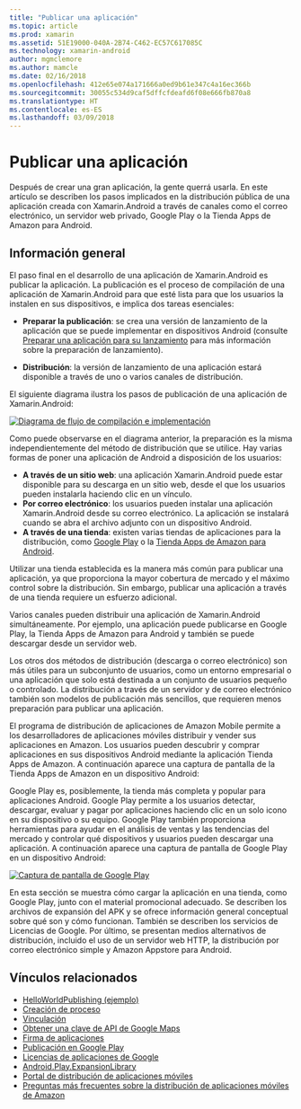 ```yaml
---
title: "Publicar una aplicación"
ms.topic: article
ms.prod: xamarin
ms.assetid: 51E19000-040A-2B74-C462-EC57C617085C
ms.technology: xamarin-android
author: mgmclemore
ms.author: mamcle
ms.date: 02/16/2018
ms.openlocfilehash: 412e65e074a171666a0ed9b61e347c4a16ec366b
ms.sourcegitcommit: 30055c534d9caf5dffcfdeafd6f08e666fb870a8
ms.translationtype: HT
ms.contentlocale: es-ES
ms.lasthandoff: 03/09/2018
---
```

# <a name="publishing-an-application"></a>Publicar una aplicación

Después de crear una gran aplicación, la gente querrá usarla. En este artículo se describen los pasos implicados en la distribución pública de una aplicación creada con Xamarin.Android a través de canales como el correo electrónico, un servidor web privado, Google Play o la Tienda Apps de Amazon para Android.


## <a name="overview"></a>Información general

El paso final en el desarrollo de una aplicación de Xamarin.Android es publicar la aplicación. La publicación es el proceso de compilación de una aplicación de Xamarin.Android para que esté lista para que los usuarios la instalen en sus dispositivos, e implica dos tareas esenciales:

-   **Preparar la publicación**: se crea una versión de lanzamiento de la aplicación que se puede implementar en dispositivos Android (consulte [Preparar una aplicación para su lanzamiento](~/android/deploy-test/release-prep/index.md) para más información sobre la preparación de lanzamiento).

-   **Distribución**: la versión de lanzamiento de una aplicación estará disponible a través de uno o varios canales de distribución.

El siguiente diagrama ilustra los pasos de publicación de una aplicación de Xamarin.Android:

[![Diagrama de flujo de compilación e implementación](images/build-and-deploy-steps.png)](images/build-and-deploy-steps.png#lightbox)

Como puede observarse en el diagrama anterior, la preparación es la misma independientemente del método de distribución que se utilice. Hay varias formas de poner una aplicación de Android a disposición de los usuarios:

-   **A través de un sitio web**: una aplicación Xamarin.Android puede estar disponible para su descarga en un sitio web, desde el que los usuarios pueden instalarla haciendo clic en un vínculo.
-   **Por correo electrónico**: los usuarios pueden instalar una aplicación Xamarin.Android desde su correo electrónico. La aplicación se instalará cuando se abra el archivo adjunto con un dispositivo Android.
-   **A través de una tienda**: existen varias tiendas de aplicaciones para la distribución, como [Google Play](http://play.google.com/) o la [Tienda Apps de Amazon para Android](http://www.amazon.com/mobile-apps/b?ie=UTF8&node=2350149011).


Utilizar una tienda establecida es la manera más común para publicar una aplicación, ya que proporciona la mayor cobertura de mercado y el máximo control sobre la distribución. Sin embargo, publicar una aplicación a través de una tienda requiere un esfuerzo adicional.

Varios canales pueden distribuir una aplicación de Xamarin.Android simultáneamente. Por ejemplo, una aplicación puede publicarse en Google Play, la Tienda Apps de Amazon para Android y también se puede descargar desde un servidor web.

Los otros dos métodos de distribución (descarga o correo electrónico) son más útiles para un subconjunto de usuarios, como un entorno empresarial o una aplicación que solo está destinada a un conjunto de usuarios pequeño o controlado.
La distribución a través de un servidor y de correo electrónico también son modelos de publicación más sencillos, que requieren menos preparación para publicar una aplicación.

El programa de distribución de aplicaciones de Amazon Mobile permite a los desarrolladores de aplicaciones móviles distribuir y vender sus aplicaciones en Amazon. Los usuarios pueden descubrir y comprar aplicaciones en sus dispositivos Android mediante la aplicación Tienda Apps de Amazon. A continuación aparece una captura de pantalla de la Tienda Apps de Amazon en un dispositivo Android:

Google Play es, posiblemente, la tienda más completa y popular para aplicaciones Android. Google Play permite a los usuarios detectar, descargar, evaluar y pagar por aplicaciones haciendo clic en un solo icono en su dispositivo o su equipo. Google Play también proporciona herramientas para ayudar en el análisis de ventas y las tendencias del mercado y controlar qué dispositivos y usuarios pueden descargar una aplicación. A continuación aparece una captura de pantalla de Google Play en un dispositivo Android:

[![Captura de pantalla de Google Play](images/google-play-app.png)](images/google-play-app.png#lightbox)

En esta sección se muestra cómo cargar la aplicación en una tienda, como Google Play, junto con el material promocional adecuado. Se describen los archivos de expansión del APK y se ofrece información general conceptual sobre qué son y cómo funcionan. También se describen los servicios de Licencias de Google. Por último, se presentan medios alternativos de distribución, incluido el uso de un servidor web HTTP, la distribución por correo electrónico simple y Amazon Appstore para Android.


## <a name="related-links"></a>Vínculos relacionados

- [HelloWorldPublishing (ejemplo)](https://developer.xamarin.com/samples/monodroid/HelloWorldPublishing/)
- [Creación de proceso](~/android/deploy-test/building-apps/build-process.md)
- [Vinculación](~/android/deploy-test/linker.md)
- [Obtener una clave de API de Google Maps](~/android/platform/maps-and-location/maps/obtaining-a-google-maps-api-key.md)
- [Firma de aplicaciones](https://source.android.com/security/apksigning/)
- [Publicación en Google Play](http://developer.android.com/distribute/googleplay/publish/index.html)
- [Licencias de aplicaciones de Google](http://developer.android.com/guide/google/play/licensing/index.html)
- [Android.Play.ExpansionLibrary](https://github.com/mattleibow/Android.Play.ExpansionLibrary)
- [Portal de distribución de aplicaciones móviles](https://developer.amazon.com/welcome.html)
- [Preguntas más frecuentes sobre la distribución de aplicaciones móviles de Amazon](https://developer.amazon.com/help/faq.html)
